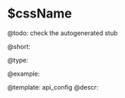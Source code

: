 $cssName
=============

@todo:
	check the autogenerated stub


@short:
	

@type:

@example:

@template:	api_config
@descr:


